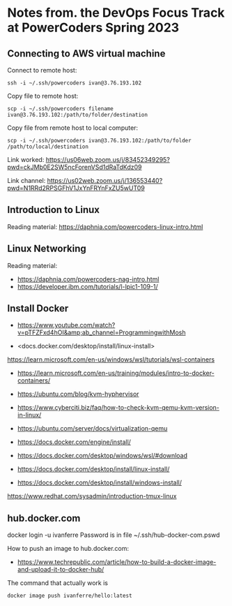 # Notes from.  the DevOps Focus Track at PowerCoders Spring 2023

## Connecting to AWS virtual machine

Connect to remote host:

    ssh -i ~/.ssh/powercoders ivan@3.76.193.102

Copy file to remote host:

    scp -i ~/.ssh/powercoders filename ivan@3.76.193.102:/path/to/folder/destination

Copy file from remote host to local computer:

    scp -i ~/.ssh/powercoders ivan@3.76.193.102:/path/to/folder /path/to/local/destination

Link worked:
<https://us06web.zoom.us/j/83452349295?pwd=ckJMb0E2SW5ncForenVSd1dRaTdKdz09>

Link channel:
<https://us02web.zoom.us/j/136553440?pwd=N1RRd2RPSGFhV1JxYnFRYnFxZU5wUT09>

## Introduction to Linux

Reading material: <https://daphnia.com/powercoders-linux-intro.html>

## Linux Networking

Reading material:

- <https://daphnia.com/powercoders-nag-intro.html>
- <https://developer.ibm.com/tutorials/l-lpic1-109-1/>

## Install Docker

- <https://www.youtube.com/watch?v=pTFZFxd4hOI&amp;ab_channel=ProgrammingwithMosh>

- <docs.docker.com/desktop/install/linux-install>

<https://learn.microsoft.com/en-us/windows/wsl/tutorials/wsl-containers>

- <https://learn.microsoft.com/en-us/training/modules/intro-to-docker-containers/>

- <https://ubuntu.com/blog/kvm-hyphervisor>
- <https://www.cyberciti.biz/faq/how-to-check-kvm-qemu-kvm-version-in-linux/>
- <https://ubuntu.com/server/docs/virtualization-qemu>

- <https://docs.docker.com/engine/install/>
- <https://docs.docker.com/desktop/windows/wsl/#download>
- <https://docs.docker.com/desktop/install/linux-install/>
- <https://docs.docker.com/desktop/install/windows-install/>

<https://www.redhat.com/sysadmin/introduction-tmux-linux>

## hub.docker.com

docker login -u ivanferre
Password is in file ~/.ssh/hub-docker-com.pswd

How to push an image to hub.docker.com:

- <https://www.techrepublic.com/article/how-to-build-a-docker-image-and-upload-it-to-docker-hub/>

The command that actually work is

    docker image push ivanferre/hello:latest
